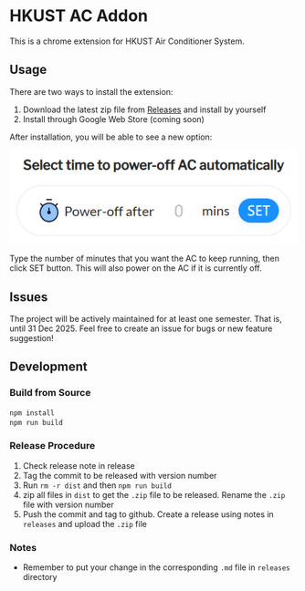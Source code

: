 # HKUST AC Addon

This is a chrome extension for HKUST Air Conditioner System.

## Usage

There are two ways to install the extension:
1. Download the latest zip file from [Releases](https://github.com/tonyyuyiding/hkust-ac-addon/releases) and install by yourself
2. Install through Google Web Store (coming soon)

After installation, you will be able to see a new option:

![Extension Screenshot](public/img/ss.png)

Type the number of minutes that you want the AC to keep running, then click SET button. This will also power on the AC if it is currently off.

## Issues

The project will be actively maintained for at least one semester. That is, until 31 Dec 2025. Feel free to create an issue for bugs or new feature suggestion!

## Development

### Build from Source

```bash
npm install
npm run build
```

### Release Procedure

1. Check release note in release
2. Tag the commit to be released with version number
3. Run `rm -r dist` and then `npm run build`
4. zip all files in `dist` to get the `.zip` file to be released. Rename the `.zip` file with version number
5. Push the commit and tag to github. Create a release using notes in `releases` and upload the `.zip` file

### Notes

- Remember to put your change in the corresponding `.md` file in `releases` directory